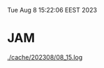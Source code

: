 Tue Aug  8 15:22:06 EEST 2023
# JAM
<a href='./cache/202308/08_15.log'>./cache/202308/08_15.log</a>
